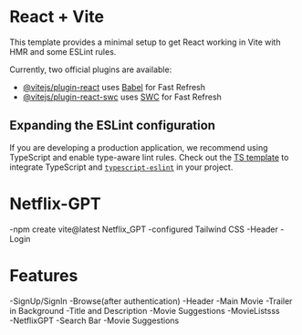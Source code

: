 # React + Vite

This template provides a minimal setup to get React working in Vite with HMR and some ESLint rules.

Currently, two official plugins are available:

- [@vitejs/plugin-react](https://github.com/vitejs/vite-plugin-react/blob/main/packages/plugin-react/README.md) uses [Babel](https://babeljs.io/) for Fast Refresh
- [@vitejs/plugin-react-swc](https://github.com/vitejs/vite-plugin-react-swc) uses [SWC](https://swc.rs/) for Fast Refresh

## Expanding the ESLint configuration

If you are developing a production application, we recommend using TypeScript and enable type-aware lint rules. Check out the [TS template](https://github.com/vitejs/vite/tree/main/packages/create-vite/template-react-ts) to integrate TypeScript and [`typescript-eslint`](https://typescript-eslint.io) in your project.


# Netflix-GPT
 -npm create vite@latest Netflix_GPT
 -configured Tailwind CSS
 -Header
 -Login

# Features

-SignUp/SignIn 
 -Browse(after authentication)
    -Header
    -Main Movie
        -Trailer in Background
        -Title and Description
        -Movie Suggestions
        -MovieListsss    
-NetflixGPT
    -Search Bar
    -Movie Suggestions       